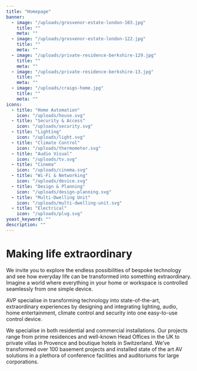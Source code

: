 ```yaml
---
title: "Homepage"
banner: 
  - image: "/uploads/grosvenor-estate-london-103.jpg"
    title: ""
    meta: ""
  - image: "/uploads/grosvenor-estate-london-122.jpg"
    title: ""
    meta: ""
  - image: "/uploads/private-residence-berkshire-129.jpg"
    title: ""
    meta: ""
  - image: "/uploads/private-residence-berkshire-13.jpg"
    title: ""
    meta: ""
  - image: "/uploads/craigs-home.jpg"
    title: ""
    meta: ""
icons: 
  - title: "Home Automation"
    icon: "/uploads/house.svg"
  - title: "Security & Access"
    icon: "/uploads/security.svg"
  - title: "Lighting"
    icon: "/uploads/light.svg"
  - title: "Climate Control"
    icon: "/uploads/thermometer.svg"
  - title: "Audio Visual"
    icon: "/uploads/tv.svg"
  - title: "Cinema"
    icon: "/uploads/cinema.svg"
  - title: "Wi-Fi & Networking"
    icon: "/uploads/device.svg"
  - title: "Design & Planning"
    icon: "/uploads/design-planning.svg"
  - title: "Multi-Dwelling Unit"
    icon: "/uploads/multi-dwelling-unit.svg"
  - title: "Electrical"
    icon: "/uploads/plug.svg"
yoast_keyword: ""
description: ""
---
```


# Making life extraordinary

We invite you to explore the endless possibilities of bespoke technology and see how everyday life can be transformed into something extraordinary. 
Imagine a world where everything in your home or workspace is controlled seamlessly from one simple device.

AVP specialise in transforming technology into state-of-the-art, extraordinary experiences by designing and integrating lighting, audio, home entertainment, climate control and security into one easy-to-use control device.

We specialise in both residential and commercial installations. Our projects range from prime residences and well-known Head Offices in the UK to private villas in Provence and boutique hotels in Switzerland. We’ve transformed over 100 basement projects and installed state of the art AV solutions in a plethora of conference facilities and auditoriums for large corporations.
